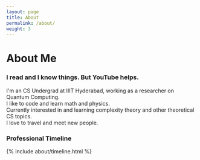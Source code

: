 ```yaml
---
layout: page
title: About
permalink: /about/
weight: 3
---
```


# **About Me**

### I read and I know things. But YouTube helps. <br/>

I'm an CS Undergrad at IIIT Hyderabad, working as a researcher on Quantum Computing. <br/> 
I like to code and learn math and physics. <br/> 
Currently interested in and learning complexity theory and other theoretical CS topics. <br/> 
I love to travel and meet new people. <br/> 

### Professional Timeline
<div class="row">
{% include about/timeline.html %}
</div>

<!-- <div class="row">
{% include about/skills.html title="Programming Skills" source=site.data.programming-skills %}
{% include about/skills.html title="Other Skills" source=site.data.other-skills %}
</div> -->
